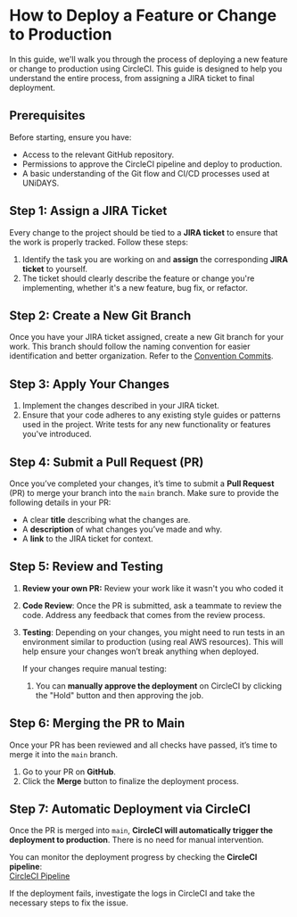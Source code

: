# How to Deploy a Feature or Change to Production

In this guide, we'll walk you through the process of deploying a new feature or change to production using CircleCI. This guide is designed to help you understand the entire process, from assigning a JIRA ticket to final deployment.

## Prerequisites

Before starting, ensure you have:

- Access to the relevant GitHub repository.
- Permissions to approve the CircleCI pipeline and deploy to production.
- A basic understanding of the Git flow and CI/CD processes used at UNiDAYS.

## Step 1: Assign a JIRA Ticket

Every change to the project should be tied to a **JIRA ticket** to ensure that the work is properly tracked. Follow these steps:

1. Identify the task you are working on and **assign** the corresponding **JIRA ticket** to yourself.
2. The ticket should clearly describe the feature or change you're implementing, whether it's a new feature, bug fix, or refactor.

## Step 2: Create a New Git Branch

Once you have your JIRA ticket assigned, create a new Git branch for your work. This branch should follow the naming convention for easier identification and better organization. Refer to the [Convention Commits](https://www.conventionalcommits.org/en/v1.0.0/).

## Step 3: Apply Your Changes

1. Implement the changes described in your JIRA ticket.
2. Ensure that your code adheres to any existing style guides or patterns used in the project. Write tests for any new functionality or features you've introduced.

## Step 4: Submit a Pull Request (PR)

Once you’ve completed your changes, it’s time to submit a **Pull Request** (PR) to merge your branch into the `main` branch. Make sure to provide the following details in your PR:

- A clear **title** describing what the changes are.
- A **description** of what changes you’ve made and why.
- A **link** to the JIRA ticket for context.

## Step 5: Review and Testing

1. **Review your own PR:** Review your work like it wasn't you who coded it
2. **Code Review**: Once the PR is submitted, ask a teammate to review the code. Address any feedback that comes from the review process.
3. **Testing**: Depending on your changes, you might need to run tests in an environment similar to production (using real AWS resources). This will help ensure your changes won’t break anything when deployed.

   If your changes require manual testing:

   1. You can **manually approve the deployment** on CircleCI by clicking the "Hold" button and then approving the job.

## **Step 6: Merging the PR to Main**

Once your PR has been reviewed and all checks have passed, it’s time to merge it into the `main` branch.

1. Go to your PR on **GitHub**.
2. Click the **Merge** button to finalize the deployment process.

## **Step 7: Automatic Deployment via CircleCI**

Once the PR is merged into `main`, **CircleCI will automatically trigger the deployment to production**. There is no need for manual intervention.

You can monitor the deployment progress by checking the **CircleCI pipeline**:  
[CircleCI Pipeline](https://app.circleci.com/projects/github/MyUNiDAYS/UD.MarketPlace.KeywordsSage)

If the deployment fails, investigate the logs in CircleCI and take the necessary steps to fix the issue.
